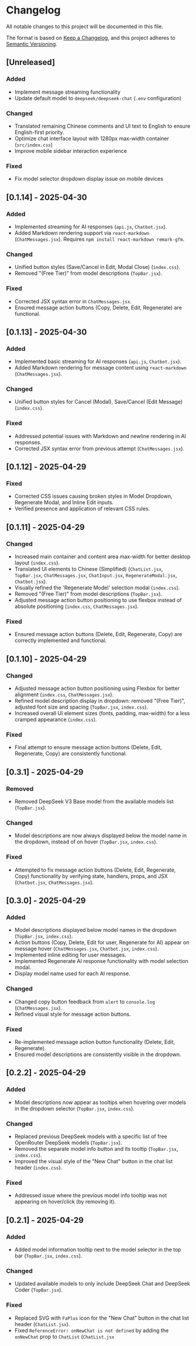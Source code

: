 # Changelog

All notable changes to this project will be documented in this file.

The format is based on [Keep a Changelog](https://keepachangelog.com/en/1.0.0/),
and this project adheres to [Semantic Versioning](https://semver.org/spec/v2.0.0.html).

## [Unreleased]
### Added
- Implement message streaming functionality
- Update default model to `deepseek/deepseek-chat` (`.env` configuration)
### Changed
- Translated remaining Chinese comments and UI text to English to ensure English-first priority.
- Optimize chat interface layout with 1280px max-width container (`src/index.css`)
- Improve mobile sidebar interaction experience

### Fixed
- Fix model selector dropdown display issue on mobile devices

## [0.1.14] - 2025-04-30
### Added
- Implemented streaming for AI responses (`api.js`, `Chatbot.jsx`).
- Added Markdown rendering support via `react-markdown` (`ChatMessages.jsx`). Requires `npm install react-markdown remark-gfm`.

### Changed
- Unified button styles (Save/Cancel in Edit, Modal Close) (`index.css`).
- Removed "(Free Tier)" from model descriptions (`TopBar.jsx`).

### Fixed
- Corrected JSX syntax error in `ChatMessages.jsx`.
- Ensured message action buttons (Copy, Delete, Edit, Regenerate) are functional.

## [0.1.13] - 2025-04-30
### Added
- Implemented basic streaming for AI responses (`api.js`, `Chatbot.jsx`).
- Added Markdown rendering for message content using `react-markdown` (`ChatMessages.jsx`).

### Changed
- Unified button styles for Cancel (Modal), Save/Cancel (Edit Message) (`index.css`).

### Fixed
- Addressed potential issues with Markdown and newline rendering in AI responses.
- Corrected JSX syntax error from previous attempt (`ChatMessages.jsx`).

## [0.1.12] - 2025-04-29
### Fixed
- Corrected CSS issues causing broken styles in Model Dropdown, Regenerate Modal, and Inline Edit inputs.
- Verified presence and application of relevant CSS rules.

## [0.1.11] - 2025-04-29
### Changed
- Increased main container and content area max-width for better desktop layout (`index.css`).
- Translated UI elements to Chinese (Simplified) (`ChatList.jsx`, `TopBar.jsx`, `ChatMessages.jsx`, `ChatInput.jsx`, `RegenerateModal.jsx`, `Chatbot.jsx`).
- Visually refined the 'Regenerate Model' selection modal (`index.css`).
- Removed "(Free Tier)" from model descriptions (`TopBar.jsx`).
- Adjusted message action button positioning to use flexbox instead of absolute positioning (`index.css`, `ChatMessages.jsx`).

### Fixed
- Ensured message action buttons (Delete, Edit, Regenerate, Copy) are correctly implemented and functional.

## [0.1.10] - 2025-04-29
### Changed
- Adjusted message action button positioning using Flexbox for better alignment (`index.css`, `ChatMessages.jsx`).
- Refined model description display in dropdown: removed "(Free Tier)", adjusted font size and spacing (`TopBar.jsx`, `index.css`).
- Increased overall UI element sizes (fonts, padding, max-width) for a less cramped appearance (`index.css`).

### Fixed
- Final attempt to ensure message action buttons (Delete, Edit, Regenerate, Copy) are consistently functional.

## [0.3.1] - 2025-04-29
### Removed
- Removed DeepSeek V3 Base model from the available models list (`TopBar.jsx`).

### Changed
- Model descriptions are now always displayed below the model name in the dropdown, instead of on hover (`TopBar.jsx`, `index.css`).

### Fixed
- Attempted to fix message action buttons (Delete, Edit, Regenerate, Copy) functionality by verifying state, handlers, props, and JSX (`Chatbot.jsx`, `ChatMessages.jsx`).

## [0.3.0] - 2025-04-29
### Added
- Model descriptions displayed below model names in the dropdown (`TopBar.jsx`, `index.css`).
- Action buttons (Copy, Delete, Edit for user, Regenerate for AI) appear on message hover (`ChatMessages.jsx`, `Chatbot.jsx`, `index.css`).
- Implemented inline editing for user messages.
- Implemented Regenerate AI response functionality with model selection modal.
- Display model name used for each AI response.

### Changed
- Changed copy button feedback from `alert` to `console.log` (`ChatMessages.jsx`).
- Refined visual style for message action buttons.

### Fixed
- Re-implemented message action button functionality (Delete, Edit, Regenerate).
- Ensured model descriptions are consistently visible in the dropdown.

## [0.2.2] - 2025-04-29
### Added
- Model descriptions now appear as tooltips when hovering over models in the dropdown selector (`TopBar.jsx`, `index.css`).

### Changed
- Replaced previous DeepSeek models with a specific list of free OpenRouter DeepSeek models (`TopBar.jsx`).
- Removed the separate model info button and its tooltip (`TopBar.jsx`, `index.css`).
- Improved the visual style of the "New Chat" button in the chat list header (`index.css`).

### Fixed
- Addressed issue where the previous model info tooltip was not appearing on hover/click (by removing it).

## [0.2.1] - 2025-04-29
### Added
- Added model information tooltip next to the model selector in the top bar (`TopBar.jsx`, `index.css`).

### Changed
- Updated available models to only include DeepSeek Chat and DeepSeek Coder (`TopBar.jsx`).

### Fixed
- Replaced SVG with `FaPlus` icon for the "New Chat" button in the chat list header (`ChatList.jsx`).
- Fixed `ReferenceError: onNewChat is not defined` by adding the `onNewChat` prop to `ChatList` (`ChatList.jsx`